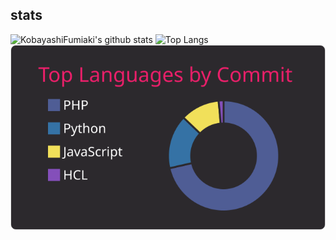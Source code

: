 ## stats

![KobayashiFumiaki's github stats](https://github-readme-stats.vercel.app/api?username=KobayashiFumiaki&count_private=true&show_icons=true&theme=radical)
![Top Langs](https://github-readme-stats.vercel.app/api/top-langs/?username=KobayashiFumiaki&theme=radical)
[![](https://raw.githubusercontent.com/KobayashiFumiaki/KobayashiFumiaki/main/profile-summary-card-output/monokai/2-most-commit-language.svg)](https://github.com/vn7n24fzkq/github-profile-summary-cards)
